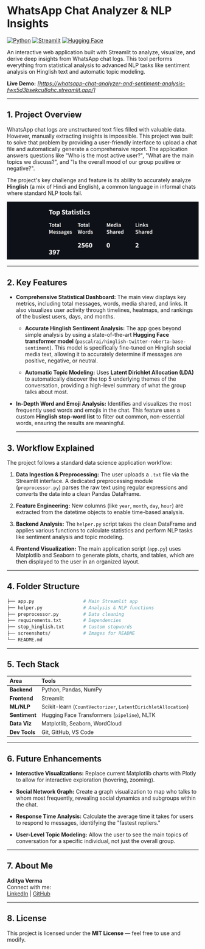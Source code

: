 # WhatsApp Chat Analyzer & NLP Insights

[![Python](https://img.shields.io/badge/Python-3.11+-blue.svg)](https://www.python.org/downloads/)
[![Streamlit](https://img.shields.io/badge/Streamlit-1.25+-red.svg)](https://streamlit.io/)
[![Hugging Face](https://img.shields.io/badge/%F0%9F%A4%97%20Hugging%20Face-Models-yellow)](https://huggingface.co/models)

An interactive web application built with Streamlit to analyze, visualize, and derive deep insights from WhatsApp chat logs. This tool performs everything from statistical analysis to advanced NLP tasks like sentiment analysis on Hinglish text and automatic topic modeling.

**Live Demo:** *[https://whatsapp-chat-analyzer-and-sentiment-analysis-fwx5d3bsekcu8ahc.streamlit.app/]*

---

## 1. Project Overview

WhatsApp chat logs are unstructured text files filled with valuable data. However, manually extracting insights is impossible. This project was built to solve that problem by providing a user-friendly interface to upload a chat file and automatically generate a comprehensive report. The application answers questions like "Who is the most active user?", "What are the main topics we discuss?", and "Is the overall mood of our group positive or negative?".

The project's key challenge and feature is its ability to accurately analyze **Hinglish** (a mix of Hindi and English), a common language in informal chats where standard NLP tools fail.

![Alt Text](Images/Screenshot(57).png)

---

## 2. Key Features

-   **Comprehensive Statistical Dashboard:** The main view displays key metrics, including total messages, words, media shared, and links. It also visualizes user activity through timelines, heatmaps, and rankings of the busiest users, days, and months.

    -   **Accurate Hinglish Sentiment Analysis:** The app goes beyond simple analysis by using a state-of-the-art **Hugging Face transformer model** (`pascalrai/hinglish-twitter-roberta-base-sentiment`). This model is specifically fine-tuned on Hinglish social media text, allowing it to accurately determine if messages are positive, negative, or neutral.

    -   **Automatic Topic Modeling:** Uses **Latent Dirichlet Allocation (LDA)** to automatically discover the top 5 underlying themes of the conversation, providing a high-level summary of what the group talks about most.

-   **In-Depth Word and Emoji Analysis:** Identifies and visualizes the most frequently used words and emojis in the chat. This feature uses a custom **Hinglish stop-word list** to filter out common, non-essential words, ensuring the results are meaningful.

    ---

## 3. Workflow Explained

The project follows a standard data science application workflow:

1.  **Data Ingestion & Preprocessing:** The user uploads a `.txt` file via the Streamlit interface. A dedicated preprocessing module (`preprocessor.py`) parses the raw text using regular expressions and converts the data into a clean Pandas DataFrame.

2.  **Feature Engineering:** New columns (like `year`, `month`, `day`, `hour`) are extracted from the datetime objects to enable time-based analysis.

3.  **Backend Analysis:** The `helper.py` script takes the clean DataFrame and applies various functions to calculate statistics and perform NLP tasks like sentiment analysis and topic modeling.

4.  **Frontend Visualization:** The main application script (`app.py`) uses Matplotlib and Seaborn to generate plots, charts, and tables, which are then displayed to the user in an organized layout.

---

## 4. Folder Structure
```bash
├── app.py                  # Main Streamlit app
├── helper.py               # Analysis & NLP functions
├── preprocessor.py         # Data cleaning
├── requirements.txt        # Dependencies
├── stop_hinglish.txt       # Custom stopwords
├── screenshots/            # Images for README
└── README.md
```
---
## 5. Tech Stack

| Area      | Tools                                                              |
| :-------- | :----------------------------------------------------------------- |
| **Backend** | Python, Pandas, NumPy                                              |
| **Frontend** | Streamlit                                                          |
| **ML/NLP** | Scikit-learn (`CountVectorizer`, `LatentDirichletAllocation`)        |
| **Sentiment** | Hugging Face Transformers (`pipeline`), NLTK                       |
| **Data Viz** | Matplotlib, Seaborn, WordCloud                                     |
| **Dev Tools** | Git, GitHub, VS Code                                               |

---
## 6. Future Enhancements

- **Interactive Visualizations:** Replace current Matplotlib charts with Plotly to allow for interactive exploration (hovering, zooming).

- **Social Network Graph:** Create a graph visualization to map who talks to whom most frequently, revealing social dynamics and subgroups within the chat.

- **Response Time Analysis:** Calculate the average time it takes for users to respond to messages, identifying the "fastest repliers."

- **User-Level Topic Modeling:** Allow the user to see the main topics of conversation for a specific individual, not just the overall group.
---
## 7. About Me
**Aditya Verma**  
Connect with me:  
[LinkedIn](https://www.linkedin.com/in/aditya-verma-057129316/) | [GitHub](https://github.com/AdityaVerma1405)

---

## 8. License
This project is licensed under the **MIT License** — feel free to use and modify.

